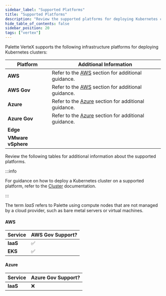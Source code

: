 ```yaml
---
sidebar_label: "Supported Platforms"
title: "Supported Platforms"
description: "Review the supported platforms for deploying Kubernetes clusters with Palette VerteX."
hide_table_of_contents: false
sidebar_position: 20
tags: ["vertex"]
---
```


Palette VerteX supports the following infrastructure platforms for deploying Kubernetes clusters:

| **Platform**       | **Additional Information**                                    |
| ------------------ | ------------------------------------------------------------- |
| **AWS**            | Refer to the [AWS](#aws) section for additional guidance.     |
| **AWS Gov**        | Refer to the [AWS](#aws) section for additional guidance.     |
| **Azure**          | Refer to the [Azure](#azure) section for additional guidance. |
| **Azure Gov**      | Refer to the [Azure](#azure) section for additional guidance. |
| **Edge**           |
| **VMware vSphere** |

Review the following tables for additional information about the supported platforms.

:::info

For guidance on how to deploy a Kubernetes cluster on a supported platform, refer to the
[Cluster](../clusters/clusters.md) documentation.

:::

The term _IaaS_ refers to Palette using compute nodes that are not managed by a cloud provider, such as bare metal
servers or virtual machines.

#### AWS

| **Service** | **AWS Gov Support?** |
| ----------- | -------------------- |
| **IaaS**    | ✅                   |
| **EKS**     | ✅                   |

#### Azure

| **Service** | **Azure Gov Support?** |
| ----------- | ---------------------- |
| **IaaS**    | ❌                     |
